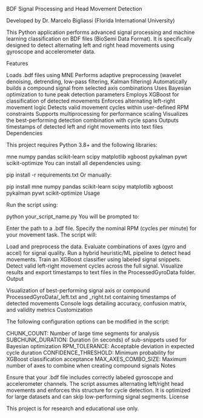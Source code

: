 BDF Signal Processing and Head Movement Detection

Developed by Dr. Marcelo Bigliassi (Florida International University)


This Python application performs advanced signal processing and machine learning classification on BDF files (BioSemi Data Format). It is specifically designed to detect alternating left and right head movements using gyroscope and accelerometer data.

Features

Loads .bdf files using MNE
Performs adaptive preprocessing (wavelet denoising, detrending, low-pass filtering, Kalman filtering)
Automatically builds a compound signal from selected axis combinations
Uses Bayesian optimization to tune peak detection parameters
Employs XGBoost for classification of detected movements
Enforces alternating left-right movement logic
Detects valid movement cycles within user-defined RPM constraints
Supports multiprocessing for performance scaling
Visualizes the best-performing detection combination with cycle spans
Outputs timestamps of detected left and right movements into text files
Dependencies

This project requires Python 3.8+ and the following libraries:

mne
numpy
pandas
scikit-learn
scipy
matplotlib
xgboost
pykalman
pywt
scikit-optimize
You can install all dependencies using:

pip install -r requirements.txt
Or manually:

pip install mne numpy pandas scikit-learn scipy matplotlib xgboost pykalman pywt scikit-optimize
Usage

Run the script using:

python your_script_name.py
You will be prompted to:

Enter the path to a .bdf file.
Specify the nominal RPM (cycles per minute) for your movement task.
The script will:

Load and preprocess the data.
Evaluate combinations of axes (gyro and accel) for signal quality.
Run a hybrid heuristic/ML pipeline to detect head movements.
Train an XGBoost classifier using labeled signal snippets.
Detect valid left-right movement cycles across the full signal.
Visualize results and export timestamps to text files in the ProcessedGyroData folder.
Output

Visualization of best-performing signal axis or compound
ProcessedGyroData/<filename>_left.txt and <filename>_right.txt containing timestamps of detected movements
Console logs detailing accuracy, confusion matrix, and validity metrics
Customization

The following configuration options can be modified in the script:

CHUNK_COUNT: Number of large time segments for analysis
SUBCHUNK_DURATION: Duration (in seconds) of sub-snippets used for Bayesian optimization
RPM_TOLERANCE: Acceptable deviation in expected cycle duration
CONFIDENCE_THRESHOLD: Minimum probability for XGBoost classification acceptance
MAX_AXES_COMBO_SIZE: Maximum number of axes to combine when creating compound signals
Notes

Ensure that your .bdf file includes correctly labeled gyroscope and accelerometer channels.
The script assumes alternating left/right head movements and enforces this structure for cycle detection.
It is optimized for large datasets and can skip low-performing signal segments.
License

This project is for research and educational use only.
